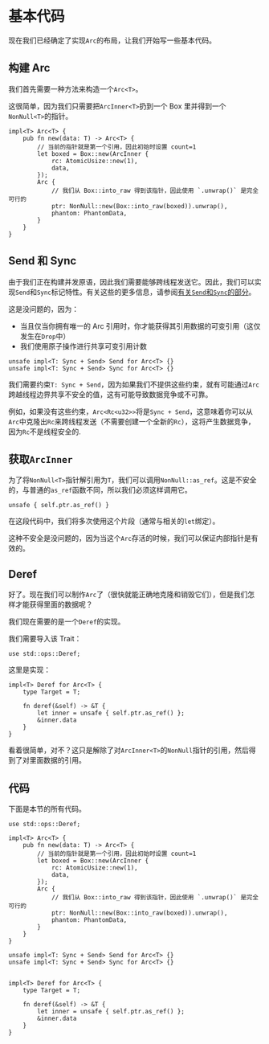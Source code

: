# 基本代码

现在我们已经确定了实现`Arc`的布局，让我们开始写一些基本代码。

## 构建 Arc

我们首先需要一种方法来构造一个`Arc<T>`。

这很简单，因为我们只需要把`ArcInner<T>`扔到一个 Box 里并得到一个`NonNull<T>`的指针。

<!-- ignore: simplified code -->
```rust,ignore
impl<T> Arc<T> {
    pub fn new(data: T) -> Arc<T> {
        // 当前的指针就是第一个引用，因此初始时设置 count=1
        let boxed = Box::new(ArcInner {
            rc: AtomicUsize::new(1),
            data,
        });
        Arc {
            // 我们从 Box::into_raw 得到该指针，因此使用 `.unwrap()` 是完全可行的 
            ptr: NonNull::new(Box::into_raw(boxed)).unwrap(),
            phantom: PhantomData,
        }
    }
}
```

## Send 和 Sync

由于我们正在构建并发原语，因此我们需要能够跨线程发送它。因此，我们可以实现`Send`和`Sync`标记特性。有关这些的更多信息，请参阅[有关`Send`和`Sync`的部分](../send-and-sync.md)。

这是没问题的，因为：
* 当且仅当你拥有唯一的 Arc 引用时，你才能获得其引用数据的可变引用（这仅发生在`Drop`中）
* 我们使用原子操作进行共享可变引用计数

<!-- ignore: simplified code -->
```rust,ignore
unsafe impl<T: Sync + Send> Send for Arc<T> {}
unsafe impl<T: Sync + Send> Sync for Arc<T> {}
```

我们需要约束`T: Sync + Send`，因为如果我们不提供这些约束，就有可能通过`Arc`跨越线程边界共享不安全的值，这有可能导致数据竞争或不可靠。

例如，如果没有这些约束，`Arc<Rc<u32>>`将是`Sync + Send`，这意味着你可以从`Arc`中克隆出`Rc`来跨线程发送（不需要创建一个全新的`Rc`），这将产生数据竞争，因为`Rc`不是线程安全的.

## 获取`ArcInner`

为了将`NonNull<T>`指针解引用为`T`，我们可以调用`NonNull::as_ref`。这是不安全的，与普通的`as_ref`函数不同，所以我们必须这样调用它。

<!-- ignore: simplified code -->
```rust,ignore
unsafe { self.ptr.as_ref() }
```

在这段代码中，我们将多次使用这个片段（通常与相关的`let`绑定）。

这种不安全是没问题的，因为当这个`Arc`存活的时候，我们可以保证内部指针是有效的。

## Deref

好了。现在我们可以制作`Arc`了（很快就能正确地克隆和销毁它们），但是我们怎样才能获得里面的数据呢？

我们现在需要的是一个`Deref`的实现。

我们需要导入该 Trait：

<!-- ignore: simplified code -->
```rust,ignore
use std::ops::Deref;
```

这里是实现：

<!-- ignore: simplified code -->
```rust,ignore
impl<T> Deref for Arc<T> {
    type Target = T;

    fn deref(&self) -> &T {
        let inner = unsafe { self.ptr.as_ref() };
        &inner.data
    }
}
```

看着很简单，对不？这只是解除了对`ArcInner<T>`的`NonNull`指针的引用，然后得到了对里面数据的引用。

## 代码

下面是本节的所有代码。

<!-- ignore: simplified code -->
```rust,ignore
use std::ops::Deref;

impl<T> Arc<T> {
    pub fn new(data: T) -> Arc<T> {
        // 当前的指针就是第一个引用，因此初始时设置 count=1
        let boxed = Box::new(ArcInner {
            rc: AtomicUsize::new(1),
            data,
        });
        Arc {
            // 我们从 Box::into_raw 得到该指针，因此使用 `.unwrap()` 是完全可行的 
            ptr: NonNull::new(Box::into_raw(boxed)).unwrap(),
            phantom: PhantomData,
        }
    }
}

unsafe impl<T: Sync + Send> Send for Arc<T> {}
unsafe impl<T: Sync + Send> Sync for Arc<T> {}


impl<T> Deref for Arc<T> {
    type Target = T;

    fn deref(&self) -> &T {
        let inner = unsafe { self.ptr.as_ref() };
        &inner.data
    }
}
```
